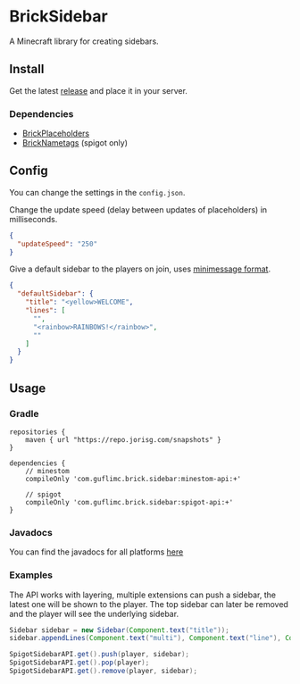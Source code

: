 # BrickSidebar

A Minecraft library for creating sidebars.

## Install

Get the latest [release](https://github.com/GufliMC/BrickSidebar/releases) and place it in your server.

### Dependencies
* [BrickPlaceholders](https://github.com/GufliMC/BrickPlaceholders)
* [BrickNametags](https://github.com/GufliMC/BrickNametags) (spigot only)

## Config

You can change the settings in the `config.json`.

Change the update speed (delay between updates of placeholders) in milliseconds.
```json
{
  "updateSpeed": "250"
}
```

Give a default sidebar to the players on join, uses [minimessage format](https://docs.adventure.kyori.net/minimessage#format).
```json
{
  "defaultSidebar": {
    "title": "<yellow>WELCOME",
    "lines": [
      "",
      "<rainbow>RAINBOWS!</rainbow>",
      ""
    ]
  }
}
```

## Usage

### Gradle
```
repositories {
    maven { url "https://repo.jorisg.com/snapshots" }
}

dependencies {
    // minestom
    compileOnly 'com.guflimc.brick.sidebar:minestom-api:+'
    
    // spigot
    compileOnly 'com.guflimc.brick.sidebar:spigot-api:+'
}
```

### Javadocs

You can find the javadocs for all platforms [here](https://guflimc.github.io/BrickSidebar)


### Examples
The API works with layering, multiple extensions can push a sidebar, the latest one will be shown to the player. 
The top sidebar can later be removed and the player will see the underlying sidebar.

```java
Sidebar sidebar = new Sidebar(Component.text("title"));
sidebar.appendLines(Component.text("multi"), Component.text("line"), Component.text("text!"));

SpigotSidebarAPI.get().push(player, sidebar);
SpigotSidebarAPI.get().pop(player);
SpigotSidebarAPI.get().remove(player, sidebar);
```

